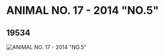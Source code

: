 # ANIMAL NO. 17 - 2014 "NO.5"
## 19534
![ANIMAL NO. 17 - 2014 "NO.5"](https://lc-www-live-s.legocdn.com/media/bricks/5/2/6100151.jpg)